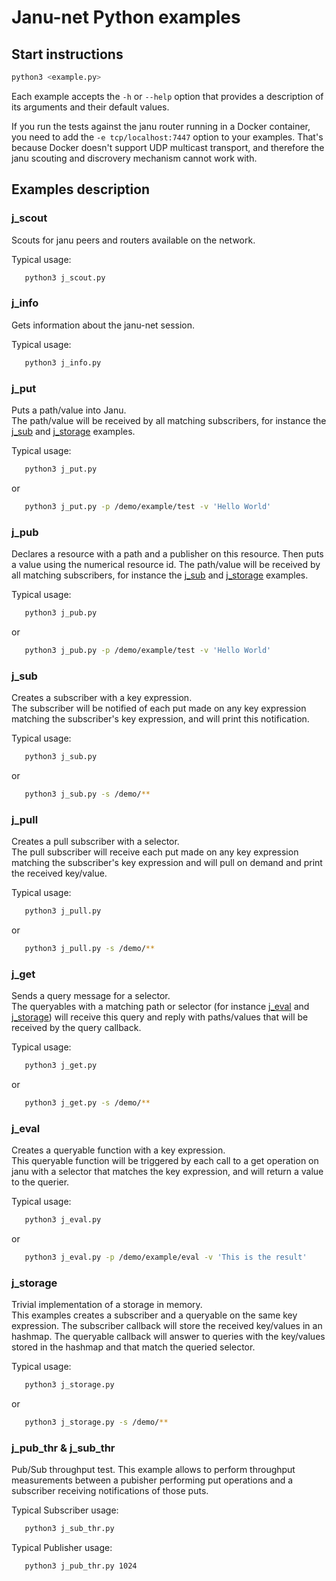 # Janu-net Python examples

## Start instructions

   ```bash
   python3 <example.py>
   ```

   Each example accepts the `-h` or `--help` option that provides a description of its arguments and their default values.

   If you run the tests against the janu router running in a Docker container, you need to add the
   `-e tcp/localhost:7447` option to your examples. That's because Docker doesn't support UDP multicast
   transport, and therefore the janu scouting and discrovery mechanism cannot work with.

## Examples description

### j_scout

   Scouts for janu peers and routers available on the network.

   Typical usage:
   ```bash
      python3 j_scout.py
   ```

### j_info

   Gets information about the janu-net session.

   Typical usage:
   ```bash
      python3 j_info.py
   ```


### j_put

   Puts a path/value into Janu.  
   The path/value will be received by all matching subscribers, for instance the [j_sub](#j_sub)
   and [j_storage](#j_storage) examples.

   Typical usage:
   ```bash
      python3 j_put.py
   ```
   or
   ```bash
      python3 j_put.py -p /demo/example/test -v 'Hello World'
   ```

### j_pub

   Declares a resource with a path and a publisher on this resource. Then puts a value using the numerical resource id.
   The path/value will be received by all matching subscribers, for instance the [j_sub](#j_sub)
   and [j_storage](#j_storage) examples.

   Typical usage:
   ```bash
      python3 j_pub.py
   ```
   or
   ```bash
      python3 j_pub.py -p /demo/example/test -v 'Hello World'
   ```

### j_sub

   Creates a subscriber with a key expression.  
   The subscriber will be notified of each put made on any key expression matching
   the subscriber's key expression, and will print this notification.

   Typical usage:
   ```bash
      python3 j_sub.py
   ```
   or
   ```bash
      python3 j_sub.py -s /demo/**
   ```

### j_pull

   Creates a pull subscriber with a selector.  
   The pull subscriber will receive each put made on any key expression matching
   the subscriber's key expression and will pull on demand and print the received
   key/value.

   Typical usage:
   ```bash
      python3 j_pull.py
   ```
   or
   ```bash
      python3 j_pull.py -s /demo/**
   ```

### j_get

   Sends a query message for a selector.  
   The queryables with a matching path or selector (for instance [j_eval](#j_eval) and [j_storage](#j_storage))
   will receive this query and reply with paths/values that will be received by the query callback.

   Typical usage:
   ```bash
      python3 j_get.py
   ```
   or
   ```bash
      python3 j_get.py -s /demo/**
   ```

### j_eval

   Creates a queryable function with a key expression.  
   This queryable function will be triggered by each call to a get operation on janu
   with a selector that matches the key expression, and will return a value to the querier.

   Typical usage:
   ```bash
      python3 j_eval.py
   ```
   or
   ```bash
      python3 j_eval.py -p /demo/example/eval -v 'This is the result'
   ```

### j_storage

   Trivial implementation of a storage in memory.  
   This examples creates a subscriber and a queryable on the same key expression.
   The subscriber callback will store the received key/values in an hashmap.
   The queryable callback will answer to queries with the key/values stored in the hashmap
   and that match the queried selector.

   Typical usage:
   ```bash
      python3 j_storage.py
   ```
   or
   ```bash
      python3 j_storage.py -s /demo/**
   ```

### j_pub_thr & j_sub_thr

   Pub/Sub throughput test.
   This example allows to perform throughput measurements between a pubisher performing
   put operations and a subscriber receiving notifications of those puts.

   Typical Subscriber usage:
   ```bash
      python3 j_sub_thr.py
   ```

   Typical Publisher usage:
   ```bash
      python3 j_pub_thr.py 1024
   ```